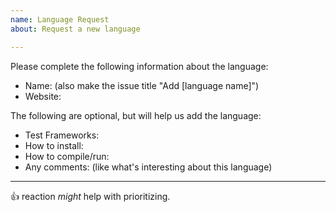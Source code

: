 ```yaml
---
name: Language Request
about: Request a new language

---
```


Please complete the following information about the language:

- Name: (also make the issue title "Add [language name]")
- Website:

The following are optional, but will help us add the language:

- Test Frameworks:
- How to install:
- How to compile/run:
- Any comments: (like what's interesting about this language)

---

:+1: reaction _might_ help with prioritizing.
